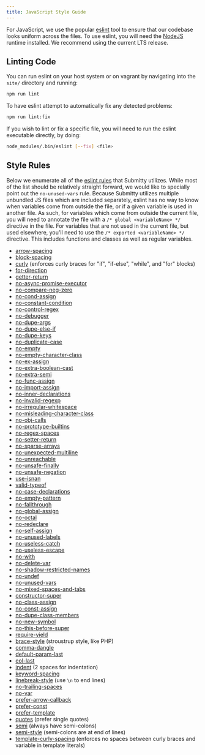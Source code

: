 ```yaml
---
title: JavaScript Style Guide
---
```


For JavaScript, we use the popular [eslint](https://eslint.org/) tool to ensure that
our codebase looks uniform across the files. To use eslint, you will need the
[NodeJS](https://nodejs.org/) runtime installed. We recommend using the current LTS
release.

## Linting Code

You can run eslint on your host system or on vagrant by navigating into the `site/`
directory and running:

```bash
npm run lint
```

To have eslint attempt to automatically fix any detected problems:

```bash
npm run lint:fix
```

If you wish to lint or fix a specific file, you will need to run the eslint executable directly,
by doing:

```bash
node_modules/.bin/eslint [--fix] <file>
```

## Style Rules

Below we enumerate all of the [eslint rules](https://eslint.org/docs/rules) that Submitty utilizes.
While most of the list should be relatively straight forward, we would like to specially point out
the `no-unused-vars` rule. Because Submitty utilizes multiple unbundled JS files which are included
separately, eslint has no way to know when variables come from outside the file, or if a given variable
is used in another file. As such, for variables which come from outside the current file, you will need to
annotate the file with a `/* global <variableName> */` directive in the file. For variables that are not
used in the current file, but used elsewhere, you'll need to use the `/* exported <variableName> */`
directive. This includes functions and classes as well as regular variables.

- [arrow-spacing](https://eslint.org/docs/rules/arrow-spacing)
- [block-spacing](https://eslint.org/docs/rules/block-spacing)
- [curly](https://eslint.org/docs/rules/curly) (enforces curly braces for "if", "if-else", "while", and "for" blocks)
- [for-direction](https://eslint.org/docs/rules/for-direction)
- [getter-return](https://eslint.org/docs/rules/getter-return)
- [no-async-promise-executor](https://eslint.org/docs/rules/no-async-promise-executor)
- [no-compare-neg-zero](https://eslint.org/docs/rules/no-compare-neg-zero)
- [no-cond-assign](https://eslint.org/docs/rules/no-cond-assign)
- [no-constant-condition](https://eslint.org/docs/rules/no-constant-condition)
- [no-control-regex](https://eslint.org/docs/rules/no-control-regex)
- [no-debugger](https://eslint.org/docs/rules/no-debugger)
- [no-dupe-args](https://eslint.org/docs/rules/no-dupe-args)
- [no-dupe-else-if](https://eslint.org/docs/rules/no-dupe-else-if)
- [no-dupe-keys](https://eslint.org/docs/rules/no-dupe-keys)
- [no-duplicate-case](https://eslint.org/docs/rules/no-duplicate-case)
- [no-empty](https://eslint.org/docs/rules/no-empty)
- [no-empty-character-class](https://eslint.org/docs/rules/no-empty-character-class)
- [no-ex-assign](https://eslint.org/docs/rules/no-ex-assign)
- [no-extra-boolean-cast](https://eslint.org/docs/rules/no-extra-boolean-cast)
- [no-extra-semi](https://eslint.org/docs/rules/no-extra-semi)
- [no-func-assign](https://eslint.org/docs/rules/no-func-assign)
- [no-import-assign](https://eslint.org/docs/rules/no-import-assign)
- [no-inner-declarations](https://eslint.org/docs/rules/no-inner-declarations)
- [no-invalid-regexp](https://eslint.org/docs/rules/no-invalid-regexp)
- [no-irregular-whitespace](https://eslint.org/docs/rules/no-irregular-whitespace)
- [no-misleading-character-class](https://eslint.org/docs/rules/no-misleading-character-class)
- [no-obj-calls](https://eslint.org/docs/rules/no-obj-calls)
- [no-prototype-builtins](https://eslint.org/docs/rules/no-prototype-builtins)
- [no-regex-spaces](https://eslint.org/docs/rules/no-regex-spaces)
- [no-setter-return](https://eslint.org/docs/rules/no-setter-return)
- [no-sparse-arrays](https://eslint.org/docs/rules/no-sparse-arrays)
- [no-unexpected-multiline](https://eslint.org/docs/rules/no-unexpected-multiline)
- [no-unreachable](https://eslint.org/docs/rules/no-unreachable)
- [no-unsafe-finally](https://eslint.org/docs/rules/no-unsafe-finally)
- [no-unsafe-negation](https://eslint.org/docs/rules/no-unsafe-negation)
- [use-isnan](https://eslint.org/docs/rules/use-isnan)
- [valid-typeof](https://eslint.org/docs/rules/valid-typeof)
- [no-case-declarations](https://eslint.org/docs/rules/no-case-declarations)
- [no-empty-pattern](https://eslint.org/docs/rules/no-empty-pattern)
- [no-fallthrough](https://eslint.org/docs/rules/no-fallthrough)
- [no-global-assign](https://eslint.org/docs/rules/no-global-assign)
- [no-octal](https://eslint.org/docs/rules/no-octal)
- [no-redeclare](https://eslint.org/docs/rules/no-redeclare)
- [no-self-assign](https://eslint.org/docs/rules/no-self-assign)
- [no-unused-labels](https://eslint.org/docs/rules/no-unused-labels)
- [no-useless-catch](https://eslint.org/docs/rules/no-useless-catch)
- [no-useless-escape](https://eslint.org/docs/rules/no-useless-escape)
- [no-with](https://eslint.org/docs/rules/no-with)
- [no-delete-var](https://eslint.org/docs/rules/no-delete-var)
- [no-shadow-restricted-names](https://eslint.org/docs/rules/no-shadow-restricted-names)
- [no-undef](https://eslint.org/docs/rules/no-undef)
- [no-unused-vars](https://eslint.org/docs/rules/no-unused-vars)
- [no-mixed-spaces-and-tabs](https://eslint.org/docs/rules/no-mixed-spaces-and-tabs)
- [constructor-super](https://eslint.org/docs/rules/constructor-super)
- [no-class-assign](https://eslint.org/docs/rules/no-class-assign)
- [no-const-assign](https://eslint.org/docs/rules/no-const-assign)
- [no-dupe-class-members](https://eslint.org/docs/rules/no-dupe-class-members)
- [no-new-symbol](https://eslint.org/docs/rules/no-new-symbol)
- [no-this-before-super](https://eslint.org/docs/rules/no-this-before-super)
- [require-yield](https://eslint.org/docs/rules/require-yield)
- [brace-style](https://eslint.org/docs/rules/brace-style) (stroustrup style, like PHP)
- [comma-dangle](https://eslint.org/docs/rules/comma-dangle)
- [default-param-last](https://eslint.org/docs/rules/default-param-last)
- [eol-last](https://eslint.org/docs/rules/eol-last)
- [indent](https://eslint.org/docs/rules/indent) (2 spaces for indentation)
- [keyword-spacing](https://eslint.org/docs/rules/keyword-spacing)
- [linebreak-style](https://eslint.org/docs/rules/linebreak-style) (use `\n` to end lines)
- [no-trailing-spaces](https://eslint.org/docs/rules/no-trailing-spaces)
- [no-var](https://eslint.org/docs/rules/no-var)
- [prefer-arrow-callback](https://eslint.org/docs/rules/prefer-arrow-callback)
- [prefer-const](https://eslint.org/docs/rules/prefer-const)
- [prefer-template](https://eslint.org/docs/rules/prefer-template)
- [quotes](https://eslint.org/docs/rules/quotes) (prefer single quotes)
- [semi](https://eslint.org/docs/rules/semi) (always have semi-colons)
- [semi-style](https://eslint.org/docs/rules/semi-style) (semi-colons are at end of lines)
- [template-curly-spacing](https://eslint.org/docs/rules/template-curly-spacing) (enforces no spaces between curly braces and variable in template literals)
